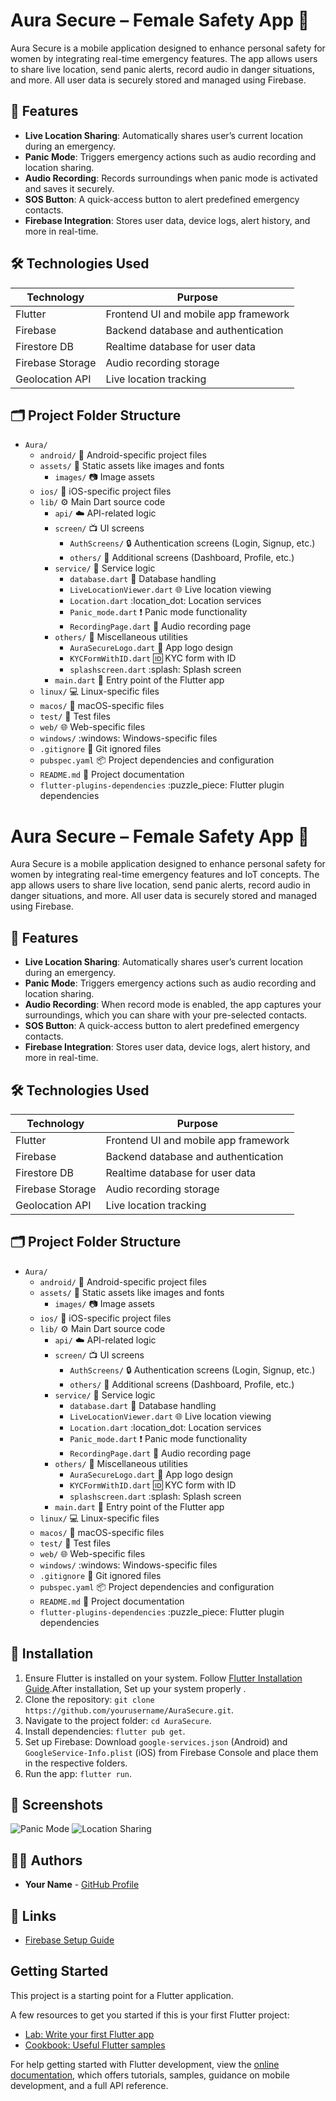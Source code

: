 # Aura Secure – Female Safety App 🚨

Aura Secure is a mobile application designed to enhance personal safety for women by integrating real-time emergency features. The app allows users to share live location, send panic alerts, record audio in danger situations, and more. All user data is securely stored and managed using Firebase.

## 📱 Features

- **Live Location Sharing**: Automatically shares user’s current location during an emergency.
- **Panic Mode**: Triggers emergency actions such as audio recording and location sharing.
- **Audio Recording**: Records surroundings when panic mode is activated and saves it securely.
- **SOS Button**: A quick-access button to alert predefined emergency contacts.
- **Firebase Integration**: Stores user data, device logs, alert history, and more in real-time.

## 🛠️ Technologies Used

| Technology      | Purpose                              |
|----------------|--------------------------------------|
| Flutter         | Frontend UI and mobile app framework |
| Firebase        | Backend database and authentication  |
| Firestore DB    | Realtime database for user data      |
| Firebase Storage| Audio recording storage              |
| Geolocation API | Live location tracking               |


## 🗂️ Project Folder Structure


- `Aura/`
  - `android/` :rocket: Android-specific project files
  - `assets/` :art: Static assets like images and fonts
    - `images/` :camera: Image assets
  - `ios/` :apple: iOS-specific project files
  - `lib/` :gear: Main Dart source code
    - `api/` :cloud: API-related logic
    - `screen/` :tv: UI screens
      - `AuthScreens/` :lock: Authentication screens (Login, Signup, etc.)
      - `others/` :page_facing_up: Additional screens (Dashboard, Profile, etc.)
    - `service/` :wrench: Service logic
      - `database.dart` :floppy_disk: Database handling
      - `LiveLocationViewer.dart` :globe_with_meridians: Live location viewing
      - `Location.dart` :location_dot: Location services
      - `Panic_mode.dart` :exclamation: Panic mode functionality
      - `RecordingPage.dart` :microphone: Audio recording page
    - `others/` :pencil: Miscellaneous utilities
      - `AuraSecureLogo.dart` :art: App logo design
      - `KYCFormWithID.dart` :id: KYC form with ID
      - `splashscreen.dart` :splash: Splash screen
    - `main.dart` :rocket: Entry point of the Flutter app
  - `linux/` :computer: Linux-specific files
  - `macos/` :apple: macOS-specific files
  - `test/` :test_tube: Test files
  - `web/` :globe_with_meridians: Web-specific files
  - `windows/` :windows: Windows-specific files
  - `.gitignore` :no_entry_sign: Git ignored files
  - `pubspec.yaml` :package: Project dependencies and configuration
  - `README.md` :book: Project documentation
  - `flutter-plugins-dependencies` :puzzle_piece: Flutter plugin dependencies


# Aura Secure – Female Safety App 🚨

Aura Secure is a mobile application designed to enhance personal safety for women by integrating real-time emergency features and IoT concepts. The app allows users to share live location, send panic alerts, record audio in danger situations, and more. All user data is securely stored and managed using Firebase.

## 📱 Features

- **Live Location Sharing**: Automatically shares user’s current location during an emergency.
- **Panic Mode**: Triggers emergency actions such as audio recording and location sharing.
- **Audio Recording**: When record mode is enabled, the app captures your surroundings, which you can share with your pre-selected contacts.
- **SOS Button**: A quick-access button to alert predefined emergency contacts.
- **Firebase Integration**: Stores user data, device logs, alert history, and more in real-time.

## 🛠️ Technologies Used

| Technology      | Purpose                              |
|----------------|--------------------------------------|
| Flutter         | Frontend UI and mobile app framework |
| Firebase        | Backend database and authentication  |
| Firestore DB    | Realtime database for user data      |
| Firebase Storage| Audio recording storage              |
| Geolocation API | Live location tracking               |

## 🗂️ Project Folder Structure

- `Aura/`
  - `android/` :rocket: Android-specific project files
  - `assets/` :art: Static assets like images and fonts
    - `images/` :camera: Image assets
  - `ios/` :apple: iOS-specific project files
  - `lib/` :gear: Main Dart source code
    - `api/` :cloud: API-related logic
    - `screen/` :tv: UI screens
      - `AuthScreens/` :lock: Authentication screens (Login, Signup, etc.)
      - `others/` :page_facing_up: Additional screens (Dashboard, Profile, etc.)
    - `service/` :wrench: Service logic
      - `database.dart` :floppy_disk: Database handling
      - `LiveLocationViewer.dart` :globe_with_meridians: Live location viewing
      - `Location.dart` :location_dot: Location services
      - `Panic_mode.dart` :exclamation: Panic mode functionality
      - `RecordingPage.dart` :microphone: Audio recording page
    - `others/` :pencil: Miscellaneous utilities
      - `AuraSecureLogo.dart` :art: App logo design
      - `KYCFormWithID.dart` :id: KYC form with ID
      - `splashscreen.dart` :splash: Splash screen
    - `main.dart` :rocket: Entry point of the Flutter app
  - `linux/` :computer: Linux-specific files
  - `macos/` :apple: macOS-specific files
  - `test/` :test_tube: Test files
  - `web/` :globe_with_meridians: Web-specific files
  - `windows/` :windows: Windows-specific files
  - `.gitignore` :no_entry_sign: Git ignored files
  - `pubspec.yaml` :package: Project dependencies and configuration
  - `README.md` :book: Project documentation
  - `flutter-plugins-dependencies` :puzzle_piece: Flutter plugin dependencies

## 🔧 Installation

1. Ensure Flutter is installed on your system. Follow [Flutter Installation Guide](https://flutter.dev/docs/get-started/install).After installation, Set up your system properly .
2. Clone the repository: `git clone https://github.com/yourusername/AuraSecure.git`.
3. Navigate to the project folder: `cd AuraSecure`.
4. Install dependencies: `flutter pub get`.
5. Set up Firebase: Download `google-services.json` (Android) and `GoogleService-Info.plist` (iOS) from Firebase Console and place them in the respective folders.
6. Run the app: `flutter run`.

## 📸 Screenshots

![Panic Mode](D:\Aura\assets\dashbord_github.png)
![Location Sharing](path/to/location_sharing_screenshot.png)


## 🧑‍💻 Authors

- **Your Name** - [GitHub Profile](https://github.com/codermeghagithub)


## 🔗 Links

- [Firebase Setup Guide](https://firebase.google.com/docs)

## Getting Started

This project is a starting point for a Flutter application.

A few resources to get you started if this is your first Flutter project:

- [Lab: Write your first Flutter app](https://docs.flutter.dev/get-started/codelab)
- [Cookbook: Useful Flutter samples](https://docs.flutter.dev/cookbook)

For help getting started with Flutter development, view the
[online documentation](https://docs.flutter.dev/), which offers tutorials,
samples, guidance on mobile development, and a full API reference.


